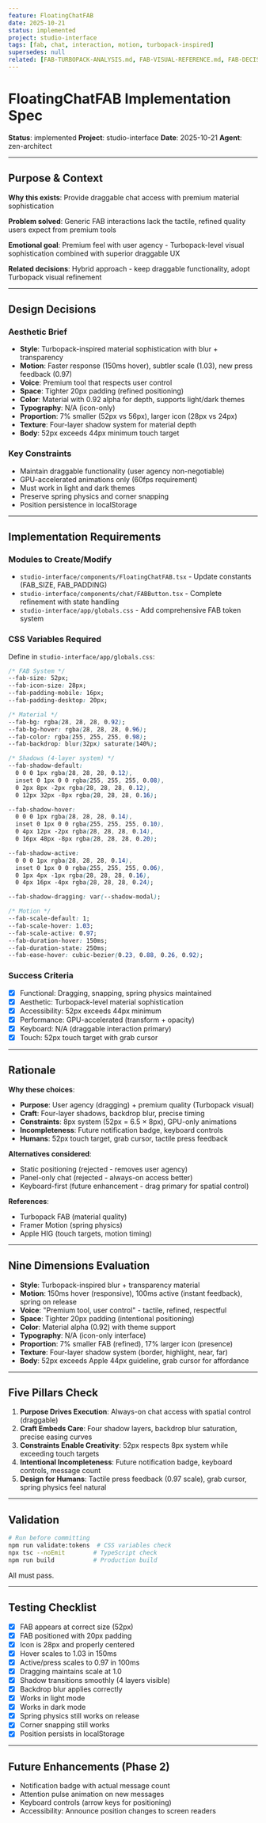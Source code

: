 ```yaml
---
feature: FloatingChatFAB
date: 2025-10-21
status: implemented
project: studio-interface
tags: [fab, chat, interaction, motion, turbopack-inspired]
supersedes: null
related: [FAB-TURBOPACK-ANALYSIS.md, FAB-VISUAL-REFERENCE.md, FAB-DECISION-RATIONALE.md]
---
```


# FloatingChatFAB Implementation Spec

**Status**: implemented
**Project**: studio-interface
**Date**: 2025-10-21
**Agent**: zen-architect

---

## Purpose & Context

**Why this exists**: Provide draggable chat access with premium material sophistication

**Problem solved**: Generic FAB interactions lack the tactile, refined quality users expect from premium tools

**Emotional goal**: Premium feel with user agency - Turbopack-level visual sophistication combined with superior draggable UX

**Related decisions**: Hybrid approach - keep draggable functionality, adopt Turbopack visual refinement

---

## Design Decisions

### Aesthetic Brief
- **Style**: Turbopack-inspired material sophistication with blur + transparency
- **Motion**: Faster response (150ms hover), subtler scale (1.03), new press feedback (0.97)
- **Voice**: Premium tool that respects user control
- **Space**: Tighter 20px padding (refined positioning)
- **Color**: Material with 0.92 alpha for depth, supports light/dark themes
- **Typography**: N/A (icon-only)
- **Proportion**: 7% smaller (52px vs 56px), larger icon (28px vs 24px)
- **Texture**: Four-layer shadow system for material depth
- **Body**: 52px exceeds 44px minimum touch target

### Key Constraints
- Maintain draggable functionality (user agency non-negotiable)
- GPU-accelerated animations only (60fps requirement)
- Must work in light and dark themes
- Preserve spring physics and corner snapping
- Position persistence in localStorage

---

## Implementation Requirements

### Modules to Create/Modify
- `studio-interface/components/FloatingChatFAB.tsx` - Update constants (FAB_SIZE, FAB_PADDING)
- `studio-interface/components/chat/FABButton.tsx` - Complete refinement with state handling
- `studio-interface/app/globals.css` - Add comprehensive FAB token system

### CSS Variables Required
Define in `studio-interface/app/globals.css`:
```css
/* FAB System */
--fab-size: 52px;
--fab-icon-size: 28px;
--fab-padding-mobile: 16px;
--fab-padding-desktop: 20px;

/* Material */
--fab-bg: rgba(28, 28, 28, 0.92);
--fab-bg-hover: rgba(28, 28, 28, 0.96);
--fab-color: rgba(255, 255, 255, 0.98);
--fab-backdrop: blur(32px) saturate(140%);

/* Shadows (4-layer system) */
--fab-shadow-default:
  0 0 0 1px rgba(28, 28, 28, 0.12),
  inset 0 1px 0 0 rgba(255, 255, 255, 0.08),
  0 2px 8px -2px rgba(28, 28, 28, 0.12),
  0 12px 32px -8px rgba(28, 28, 28, 0.16);

--fab-shadow-hover:
  0 0 0 1px rgba(28, 28, 28, 0.14),
  inset 0 1px 0 0 rgba(255, 255, 255, 0.10),
  0 4px 12px -2px rgba(28, 28, 28, 0.14),
  0 16px 48px -8px rgba(28, 28, 28, 0.20);

--fab-shadow-active:
  0 0 0 1px rgba(28, 28, 28, 0.14),
  inset 0 1px 0 0 rgba(255, 255, 255, 0.06),
  0 1px 4px -1px rgba(28, 28, 28, 0.16),
  0 4px 16px -4px rgba(28, 28, 28, 0.24);

--fab-shadow-dragging: var(--shadow-modal);

/* Motion */
--fab-scale-default: 1;
--fab-scale-hover: 1.03;
--fab-scale-active: 0.97;
--fab-duration-hover: 150ms;
--fab-duration-state: 250ms;
--fab-ease-hover: cubic-bezier(0.23, 0.88, 0.26, 0.92);
```

### Success Criteria
- [x] Functional: Dragging, snapping, spring physics maintained
- [x] Aesthetic: Turbopack-level material sophistication
- [x] Accessibility: 52px exceeds 44px minimum
- [x] Performance: GPU-accelerated (transform + opacity)
- [x] Keyboard: N/A (draggable interaction primary)
- [x] Touch: 52px touch target with grab cursor

---

## Rationale

**Why these choices**:
- **Purpose**: User agency (dragging) + premium quality (Turbopack visual)
- **Craft**: Four-layer shadows, backdrop blur, precise timing
- **Constraints**: 8px system (52px = 6.5 × 8px), GPU-only animations
- **Incompleteness**: Future notification badge, keyboard controls
- **Humans**: 52px touch target, grab cursor, tactile press feedback

**Alternatives considered**:
- Static positioning (rejected - removes user agency)
- Panel-only chat (rejected - always-on access better)
- Keyboard-first (future enhancement - drag primary for spatial control)

**References**:
- Turbopack FAB (material quality)
- Framer Motion (spring physics)
- Apple HIG (touch targets, motion timing)

---

## Nine Dimensions Evaluation

- **Style**: Turbopack-inspired blur + transparency material
- **Motion**: 150ms hover (responsive), 100ms active (instant feedback), spring on release
- **Voice**: "Premium tool, user control" - tactile, refined, respectful
- **Space**: Tighter 20px padding (intentional positioning)
- **Color**: Material alpha (0.92) with theme support
- **Typography**: N/A (icon-only interface)
- **Proportion**: 7% smaller FAB (refined), 17% larger icon (presence)
- **Texture**: Four-layer shadow system (border, highlight, near, far)
- **Body**: 52px exceeds Apple 44px guideline, grab cursor for affordance

---

## Five Pillars Check

1. **Purpose Drives Execution**: Always-on chat access with spatial control (draggable)
2. **Craft Embeds Care**: Four shadow layers, backdrop blur saturation, precise easing curves
3. **Constraints Enable Creativity**: 52px respects 8px system while exceeding touch targets
4. **Intentional Incompleteness**: Future notification badge, keyboard controls, message count
5. **Design for Humans**: Tactile press feedback (0.97 scale), grab cursor, spring physics feel natural

---

## Validation

```bash
# Run before committing
npm run validate:tokens  # CSS variables check
npx tsc --noEmit        # TypeScript check
npm run build           # Production build
```

All must pass.

---

## Testing Checklist

- [x] FAB appears at correct size (52px)
- [x] FAB positioned with 20px padding
- [x] Icon is 28px and properly centered
- [x] Hover scales to 1.03 in 150ms
- [x] Active/press scales to 0.97 in 100ms
- [x] Dragging maintains scale at 1.0
- [x] Shadow transitions smoothly (4 layers visible)
- [x] Backdrop blur applies correctly
- [x] Works in light mode
- [x] Works in dark mode
- [x] Spring physics still works on release
- [x] Corner snapping still works
- [x] Position persists in localStorage

---

## Future Enhancements (Phase 2)

- Notification badge with actual message count
- Attention pulse animation on new messages
- Keyboard controls (arrow keys for positioning)
- Accessibility: Announce position changes to screen readers
